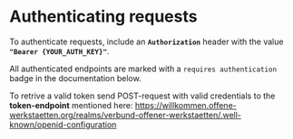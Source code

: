 # Authenticating requests

To authenticate requests, include an **`Authorization`** header with the value **`"Bearer {YOUR_AUTH_KEY}"`**.

All authenticated endpoints are marked with a `requires authentication` badge in the documentation below.

To retrive a valid token send POST-request with valid credentials to the <b>token-endpoint</b> mentioned here: https://willkommen.offene-werkstaetten.org/realms/verbund-offener-werkstaetten/.well-known/openid-configuration
